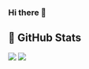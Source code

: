 ### Hi there 👋

<!--
**mikhirurg/mikhirurg** is a ✨ _special_ ✨ repository because its `README.md` (this file) appears on your GitHub profile.

Here are some ideas to get you started:

- 🔭 I’m currently working on ...
- 🌱 I’m currently learning ...
- 👯 I’m looking to collaborate on ...
- 🤔 I’m looking for help with ...
- 💬 Ask me about ...
- 📫 How to reach me: ...
- 😄 Pronouns: ...
- ⚡ Fun fact: ...
-->

## &#127919; GitHub Stats
<p>
  <img src = "https://github-readme-stats-sigma-five.vercel.app/api/top-langs/?username=mikhirurg&show_icons=true&hide=tcl,fortran,c,powershell,batchfile,rpc">
  <img src = "https://github-readme-stats-sigma-five.vercel.app/api?username=mikhirurg&show_icons=true&line_height=33&count_private=true">
</p>
